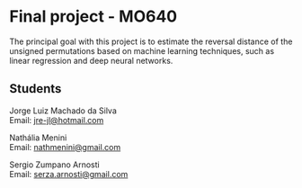 # Final project - MO640

The principal goal with this project is to estimate the reversal distance of the unsigned permutations based on machine learning techniques, such as linear regression and deep neural networks.

## Students
Jorge Luiz Machado da Silva  
Email: jre-jl@hotmail.com

Nathália Menini  
Email: nathmenini@gmail.com

Sergio Zumpano Arnosti  
Email: serza.arnosti@gmail.com
